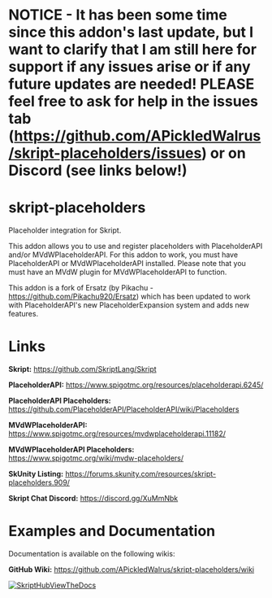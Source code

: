 # NOTICE - It has been some time since this addon's last update, but I want to clarify that I am still here for support if any issues arise or if any future updates are needed! PLEASE feel free to ask for help in the issues tab (https://github.com/APickledWalrus/skript-placeholders/issues) or on Discord (see links below!)

# skript-placeholders
Placeholder integration for Skript.


This addon allows you to use and register placeholders with PlaceholderAPI and/or MVdWPlaceholderAPI.
For this addon to work, you must have PlaceholderAPI or MVdWPlaceholderAPI installed.
Please note that you must have an MVdW plugin for MVdWPlaceholderAPI to function.

This addon is a fork of Ersatz (by Pikachu - https://github.com/Pikachu920/Ersatz) which has been updated to work with PlaceholderAPI's new PlaceholderExpansion system and adds new features.

# Links

**Skript:** https://github.com/SkriptLang/Skript

**PlaceholderAPI:** https://www.spigotmc.org/resources/placeholderapi.6245/

**PlaceholderAPI Placeholders:** https://github.com/PlaceholderAPI/PlaceholderAPI/wiki/Placeholders

**MVdWPlaceholderAPI:** https://www.spigotmc.org/resources/mvdwplaceholderapi.11182/

**MVdWPlaceholderAPI Placeholders:** https://www.spigotmc.org/wiki/mvdw-placeholders/

**SkUnity Listing:** https://forums.skunity.com/resources/skript-placeholders.909/

**Skript Chat Discord:** https://discord.gg/XuMmNbk

# Examples and Documentation

Documentation is available on the following wikis:

**GitHub Wiki:** https://github.com/APickledWalrus/skript-placeholders/wiki

[![SkriptHubViewTheDocs](http://skripthub.net/static/addon/ViewTheDocsButton.png)](http://skripthub.net/docs/?addon=skript-placeholders)

